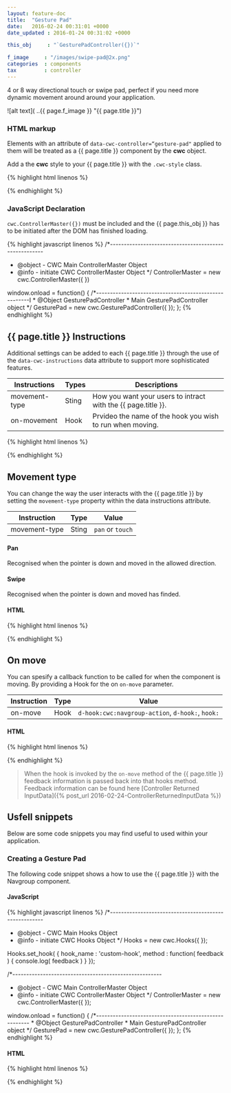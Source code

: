 ```yaml
---
layout: feature-doc
title:  "Gesture Pad"
date:   2016-02-24 00:31:01 +0000
date_updated : 2016-01-24 00:31:02 +0000

this_obj     : "`GesturePadController({})`"

f_image     : "/images/swipe-pad@2x.png"
categories  : components
tax         : controller
---
```

4 or 8 way directional touch or swipe pad, perfect if you need more dynamic movement around around your application.
<!--more-->

![alt text]( ..{{ page.f_image }} "{{ page.title }}")

### HTML markup
Elements with an attribute of `data-cwc-controller=“gesture-pad"` applied to them will be treated as a {{ page.title }} component by the **cwc** object.

Add a the **cwc** style to your {{ page.title }} with the `.cwc-style` class.

{% highlight html linenos %}
<section class="cwc-style"  data-cwc-controller="gesture-pad" >
  <span></span>
</section>
{% endhighlight %}

### JavaScript Declaration
`cwc.ControllerMaster({})` must be included and the {{ page.this_obj }} has to be initiated after the DOM has finished loading.

{% highlight javascript linenos %}
/*------------------------------------------------------
* @object - CWC Main ControllerMaster Object
* @info   - initiate CWC ControllerMaster Object
*/
ControllerMaster = new cwc.ControllerMaster({
})

window.onload = function() {
    /*------------------------------------------------------I
    * @Object GesturePadController
    * Main GesturePadController object
    */
    GesturePad = new cwc.GesturePadController({
    });
};
{% endhighlight %}



[comment]: <> (--------------------------------------------------------------------------------------------------------)

## {{ page.title }} Instructions
Additional settings can be added to each {{ page.title }} through the use of the `data-cwc-instructions` data attribute to support more sophisticated features.

| Instructions  | Types   | Descriptions                                                   |
| ------------- | ------- | --------------                                                 |
| movement-type | Sting   | How you want your users to intract with the {{ page.title }}.  |
| on-movement   | Hook    | Prvideo the name of the hook you wish to run when moving.      |

{% highlight html linenos %}
<div data-cwc-controller="gesture-pad" data-cwc-instructions='{ "movement-type" : "pan", "on-movement " : "hook-cunstom-hook" }' ></div>
{% endhighlight %}



[comment]: <> (--------------------------------------------------------------------------------------------------------)

## Movement type
You can change the way the user interacts with the {{ page.title }} by setting the `movement-type` property within the data instructions attribute.

| Instruction   | Type    | Value             |
| ------------- | ------- | --------------    |
| movement-type | Sting   | `pan` or `touch`  |

#### **Pan**
Recognised when the pointer is down and moved in the allowed direction.

#### **Swipe**
Recognised when the pointer is down and moved has finded.

#### HTML
{% highlight html linenos %}
<div data-cwc-controller="gesture-pad"
     data-cwc-instructions='{"movement-type" : "pan"}' >
     <span></span>
</div>

<div data-cwc-controller="gesture-pad"
     data-cwc-instructions='{"movement-type" : "swipe"}' >
     <span></span>
</div>
{% endhighlight %}



[comment]: <> (--------------------------------------------------------------------------------------------------------)

## On move
You can spesify a callback function to be called for when the component is moving. By providing a Hook for the on `on-move` parameter.

| Instruction | Type    | Value                                            |
| ----------- | ------- | --------------                                   |
| on-move     | Hook    | `d-hook:cwc:navgroup-action`, `d-hook:`, `hook:` |

#### HTML
{% highlight html linenos %}
<section data-cwc-controller="gesture-pad"
  data-cwc-instructions='{ "movement-type" : "swipe", "on-move" : "d-hook:cwc:navgroup-action"  }' >
  <span></span>
</section>

<section data-cwc-controller="gesture-pad"
  data-cwc-instructions='{ "movement-type" : "swipe", "on-move" : "d-hook:custom-hook"  }' >
  <span></span>
</section>
{% endhighlight %}

>When the hook is invoked by the `on-move` method of the {{ page.title }} feedback information is passed back into that hooks method. Feedback information can be found here [Controller Returned InputData]({% post_url 2016-02-24-ControllerReturnedInputData %})



[comment]: <> (--------------------------------------------------------------------------------------------------------)

## Usfell snippets
Below are some code snippets you may find useful to used within your application.

### Creating a Gesture Pad
The following code snippet shows a how to use the {{ page.title }} with the Navgroup component.

#### JavaScript
{% highlight javascript linenos %}
/*------------------------------------------------------
* @object - CWC Main Hooks Object
* @info   - initiate CWC Hooks Object
*/
Hooks = new cwc.Hooks({
});

Hooks.set_hook( {
  hook_name : 'custom-hook',
  method    : function( feedback ) { console.log( feedback )  }
});

/*------------------------------------------------------
* @object - CWC Main ControllerMaster Object
* @info   - initiate CWC ControllerMaster Object
*/
ControllerMaster = new cwc.ControllerMaster({
});

window.onload = function() {
    /*------------------------------------------------------
    * @Object GesturePadController
    * Main GesturePadController object
    */
    GesturePad = new cwc.GesturePadController({
    });
};
{% endhighlight %}

#### HTML
{% highlight html linenos %}
<section class="gesture-pad-01 cwc-style"  data-cwc-controller="gesture-pad"
  data-cwc-instructions='{ "movement-type" : "pan", "on-move" : "hook:custom-hook"  }' >
  <span></span>
</section>

<section class="gesture-pad-02 cwc-style"  data-cwc-controller="gesture-pad"
  data-cwc-instructions='{ "movement-type" : "pan", "on-move" : "d-hook:custom-hook"  }' >
  <span></span>
</section>
{% endhighlight %}